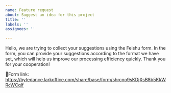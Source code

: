 ```yaml
---
name: Feature request
about: Suggest an idea for this project
title: ''
labels: ''
assignees: ''

---
```


Hello, we are trying to collect your suggestions using the Feishu form. In the form, you can provide your suggestions according to the format we have set, which will help us improve our processing efficiency quickly. Thank you for your cooperation!

🔗Form link: https://bytedance.larkoffice.com/share/base/form/shrcno9sKDjXsB8b5KkWRcWCqlf
